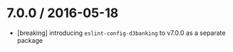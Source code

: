 7.0.0 / 2016-05-18
==================
- [breaking] introducing `eslint-config-d3banking` to v7.0.0 as a separate package